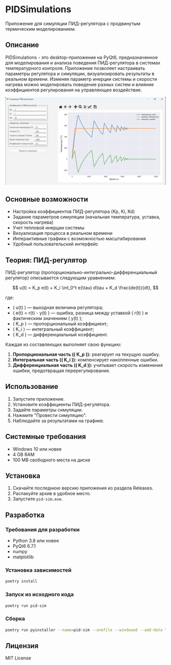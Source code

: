 # PIDSimulations

Приложение для симуляции ПИД-регулятора с продвинутым термическим моделированием.

## Описание

PIDSimulations - это desktop-приложение на PyQt6, предназначенное для моделирования и анализа поведения ПИД-регулятора в системах температурного контроля. Приложение позволяет настраивать параметры регулятора и симуляции, визуализировать результаты в реальном времени. Изменяя параметр инерции системы и скорости нагрева можно моделировать поведение разных систем и влияние коэффициентов регулирования на управляющее воздействие.

![Главный экран приложения](docs/main_screen.png)

## Основные возможности

- Настройка коэффициентов ПИД-регулятора (Kp, Ki, Kd)
- Задание параметров симуляции (начальная температура, уставка, скорость нагрева)
- Учет тепловой инерции системы 
- Визуализация процесса в реальном времени
- Интерактивные графики с возможностью масштабирования
- Удобный пользовательский интерфейс

## Теория: ПИД-регулятор

ПИД-регулятор (пропорционально-интегрально-дифференциальный регулятор) описывается следующим уравнением:

$$
u(t) = K_p e(t) + K_i \int_0^t e(\tau) d\tau + K_d \frac{de(t)}{dt},
$$

где:
- \( u(t) \) — выходная величина регулятора;
- \( e(t) = r(t) - y(t) \) — ошибка, разница между уставкой \( r(t) \) и фактическим значением \( y(t) \);
- \( K_p \) — пропорциональный коэффициент;
- \( K_i \) — интегральный коэффициент;
- \( K_d \) — дифференциальный коэффициент.

Каждая из составляющих выполняет свою функцию:
1. **Пропорциональная часть (\( K_p \)):** реагирует на текущую ошибку.
2. **Интегральная часть (\( K_i \)):** компенсирует накопленные ошибки.
3. **Дифференциальная часть (\( K_d \)):** учитывает скорость изменения ошибки, предотвращая перерегулирование.

## Использование

1. Запустите приложение.
2. Установите коэффициенты ПИД-регулятора.
3. Задайте параметры симуляции.
4. Нажмите "Провести симуляцию".
5. Наблюдайте за результатами на графике.

## Системные требования

- Windows 10 или новее
- 4 GB RAM
- 100 MB свободного места на диске

## Установка

1. Скачайте последнюю версию приложения из раздела Releases.
2. Распакуйте архив в удобное место.
3. Запустите `pid-sim.exe`.

## Разработка

### Требования для разработки

- Python 3.8 или новее
- PyQt6 6.7.1
- numpy
- matplotlib

### Установка зависимостей

```bash
poetry install

```

### Запуск из исходного кода

```bash
poetry run pid-sim
```

### Сборка

```bash
poetry run pyinstaller --name=pid-sim --onefile --windowed --add-data "src/*;src"  --hidden-import PyQt6.QtCore --hidden-import PyQt6.QtGui  --hidden-import PyQt6.QtWidgets  --hidden-import numpy --hidden-import matplotlib --hidden-import core --hidden-import gui src/gui/main.py
```

## Лицензия

MIT License
